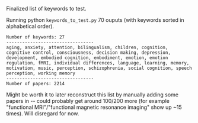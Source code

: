 Finalized list of keywords to test.  

Running python `keywords_to_test.py` 70 ouputs (with keywords sorted in alphabetical order).

```
Number of keywords: 27
---------------------------------
aging, anxiety, attention, bilingualism, children, cognition, cognitive control, consciousness, decision making, depression, development, embodied cognition, embodiment, emotion, emotion regulation, fMRI, individual differences, language, learning, memory, motivation, music, perception, schizophrenia, social cognition, speech perception, working memory
---------------------------------
Number of papers: 2214
```


Might be worth it to later reconstruct this list by manually adding some papers in -- could probably get around 100/200 more (for example "functional MRI"/"functional magnetic resonance imaging" show up ~15 times). Will disregard for now. 